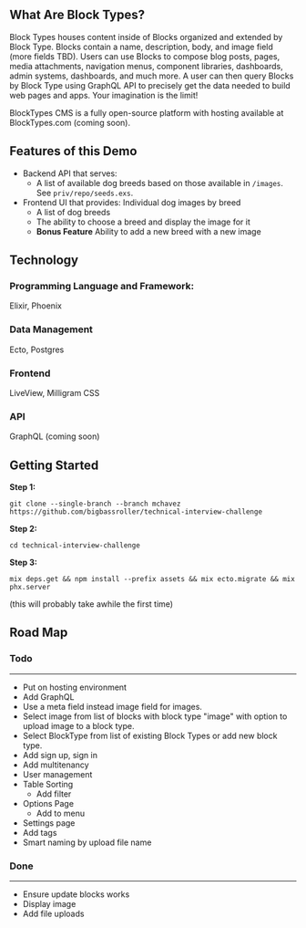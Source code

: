 ## What Are Block Types?

Block Types houses content inside of Blocks organized and extended by Block Type. Blocks contain a name, description, body, and image field (more fields TBD).  Users can use Blocks to compose blog posts, pages, media attachments, navigation menus, component libraries, dashboards, admin systems, dashboards, and much more. A user can then query Blocks by Block Type using GraphQL API to precisely get the data needed to build web pages and apps. Your imagination is the limit!

BlockTypes CMS is a fully open-source platform with hosting available at BlockTypes.com (coming soon). 

## Features of this Demo
- Backend API that serves:
    - A list of available dog breeds based on those available in `/images`. See `priv/repo/seeds.exs`.
- Frontend UI that provides:
Individual dog images by breed
    - A list of dog breeds
    - The ability to choose a breed and display the image for it
    - **Bonus Feature** Ability to add a new breed with a new image

## Technology


### Programming Language and Framework:
Elixir, Phoenix

### Data Management
Ecto, Postgres 

### Frontend
LiveView, Milligram CSS

### API
GraphQL (coming soon)


## Getting Started

**Step 1:**

`git clone --single-branch --branch mchavez https://github.com/bigbassroller/technical-interview-challenge`

**Step 2:**

`cd technical-interview-challenge`

**Step 3:**

`mix deps.get && npm install --prefix assets && mix ecto.migrate && mix phx.server` 

(this will probably take awhile the first time)


## Road Map

### Todo
-----------------
- Put on hosting environment
- Add GraphQL
- Use a meta field instead image field for images.
- Select image from list of blocks with block type "image" with option to upload image to a block type.
- Select BlockType from list of existing Block Types or add new block type. 
- Add sign up, sign in
- Add multitenancy
- User management
- Table Sorting
  - Add filter
- Options Page
  - Add to menu
- Settings page
- Add tags
- Smart naming by upload file name


### Done
------------------
- Ensure update blocks works
- Display image
- Add file uploads
